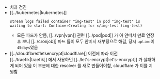 - 치과 검진
- [[../kubernetes|kubernetes]]
  ```
  stream logs failed container "img-test" in pod "img-test" is waiting to start: ContainerCreating for x/img-test (img-test)
  ```
  - 모든 파드가 안뜸, [[../vpn|vpn]] 관련 [[../pod|pod]] 가 아 안떠서 만료 연장후 보니 [[../cronjob]] 파드 들이 모두 안떠서 재부팅으로 해결, 당시 `uptime`이 `45days`였음
- [[../cloudflare#letsencrypt|cloudflare]] 이전에 따라 이전 [[../traefik|traefik]] 에서 사용하던 [[../let's-encrypt|let's-encrypt]] 가 실패하게 되어 있음 이 부분에 대한 resolver 를 새로 만들어야함, cloudflare 가 이를 지원함
